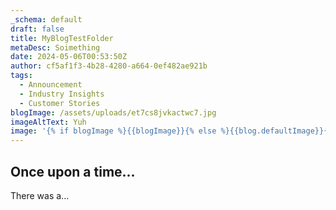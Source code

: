 ```yaml
---
_schema: default
draft: false
title: MyBlogTestFolder
metaDesc: Soimething
date: 2024-05-06T00:53:50Z
author: cf5af1f3-4b28-4280-a664-0ef482ae921b
tags:
  - Announcement
  - Industry Insights
  - Customer Stories
blogImage: /assets/uploads/et7cs8jvkactwc7.jpg
imageAltText: Yuh
image: '{% if blogImage %}{{blogImage}}{% else %}{{blog.defaultImage}}{% endif %}  '
---
```

## Once upon a time...

There was a...